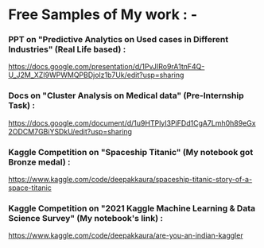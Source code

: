 # **Free Samples of My work : -**


### PPT on "Predictive Analytics on Used cases in Different Industries" (Real Life based) :
https://docs.google.com/presentation/d/1PvJIRo9rA1tnF4Q-U_J2M_XZI9WPWMQPBDjolz1b7Uk/edit?usp=sharing 


### Docs on "Cluster Analysis on Medical data" (Pre-Internship Task) :

https://docs.google.com/document/d/1u9HTPlyI3PiFDd1CgA7Lmh0h89eGx2ODCM7GBiYSDkU/edit?usp=sharing


### Kaggle Competition on "Spaceship Titanic" (My notebook got Bronze medal) :
https://www.kaggle.com/code/deepakkaura/spaceship-titanic-story-of-a-space-titanic


### Kaggle Competition on "2021 Kaggle Machine Learning & Data Science Survey" (My notebook's link) :
https://www.kaggle.com/code/deepakkaura/are-you-an-indian-kaggler

